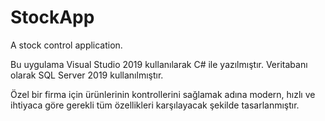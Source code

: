 # StockApp
A stock control application.


Bu uygulama Visual Studio 2019 kullanılarak C# ile yazılmıştır.
Veritabanı olarak SQL Server 2019 kullanılmıştır.

Özel bir firma için ürünlerinin kontrollerini sağlamak adına modern, hızlı ve ihtiyaca göre gerekli tüm özellikleri karşılayacak şekilde tasarlanmıştır.
